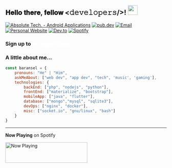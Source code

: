 <h2> 𝐇𝐞𝐥𝐥𝐨 𝐭𝐡𝐞𝐫𝐞, 𝐟𝐞𝐥𝐥𝐨𝐰 <𝚍𝚎𝚟𝚎𝚕𝚘𝚙𝚎𝚛𝚜/>! <img src="https://i.imgur.com/lsizgGl.gif" width="30px"></h2>

<a href="https://play.google.com/store/apps/developer?id=Absolute+Tech." target="_blank"><img src="https://img.shields.io/badge/Absolute%20Tech.-orange.svg?&style=flat-square&logo=googleplay&logoColor=white" alt="Absolute Tech. - Android Applications"></a>
<a href="https://pub.dev/publishers/baransel.dev/packages" target="_blank"><img src="https://img.shields.io/badge/pub.dev-0077B5.svg?&style=flat-square&logo=dart&logoColor=white" alt="pub.dev"></a>
<a href="mailto:root@baransel.dev"><img src="https://img.shields.io/badge/root@baransel.dev-0077B5.svg?&style=flat-square&logo=mail.ru&logoColor=white" alt="Email"></a>
<a href="https://baransel.dev" target="_blank"><img src="https://img.shields.io/badge/baransel.dev-E4405F.svg?&style=flat-square&logo=babel&logoColor=white" alt="Personal Website"></a>
<a href="https://dev.to/baransel" target="_blank"><img src="https://img.shields.io/badge/baransel-0A0A0A.svg?&style=flat-square&logo=dev.to&logoColor=white" alt="Dev.to"></a>
<a href="https://open.spotify.com/user/31zx7me4iuez6n35zn6rosi23ihu" target="_blank"><img src="https://img.shields.io/badge/Spotify-%231ED760.svg?&style=flat-square&logo=spotify&logoColor=white" alt="Spotify"></a>

### Sign up to <a href="https://baransel.dev/newsletter/" style="font-weight:700;color: white; text-decoration: underline">my newsletter!</a>

### A little about me...  
```js
const baransel = {
    pronouns: "He" | "Him",
    askMeAbout: ["web dev", "app dev", "tech", 'music', 'gaming'],
    technologies: {
        backEnd: ["php", "nodejs", "python"],
        frontEnd: ["materialize", "bootstrap"],
        mobileApp: ["java", "flutter"],
        database: ["mongo","mysql", "sqlite3"],
        devOps: ["nginx", "docker"],
        misc: ["socket.io", "gnu/linux", "bash"]
    }
}
```

---	

**Now Playing** on Spotify	

<a href="https://kaex-now-playing.vercel.app/now-playing?open">	
    <img src="https://kaex-now-playing.vercel.app/now-playing" width="256" height="64" alt="Now Playing">	
</a>
